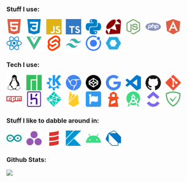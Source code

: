 ### Stuff I use:

<img src="icons/html5.svg" height="40"> &nbsp; <img src="icons/css3.svg" height="40"> &nbsp; <img src="icons/javascript.svg" height="40"> &nbsp; <img src="icons/typescript.svg" height="40"> &nbsp; <img src="icons/python.svg" height="40"> &nbsp; <img src="icons/ruby.svg" height="40"> &nbsp; <img src="icons/node-dot-js.svg" height="40"> &nbsp; <img src="icons/php.svg" height="40"> &nbsp; <img src="icons/angular.svg" height="40"> &nbsp; <img src="icons/react.svg" height="40"> &nbsp; <img src="icons/vue-dot-js.svg" height="40"> &nbsp; <img src="icons/svelte.svg" height="40"> &nbsp; <img src="icons/tailwindcss.svg" height="40"> &nbsp; <img src="icons/ionic.svg" height="40"> &nbsp; <img src="icons/webcomponents-dot-org.svg" height="40">

### Tech I use:

<img src="icons/linux.svg" height="40"> &nbsp; <img src="icons/manjaro.svg" height="40"> &nbsp; <img src="icons/kde.svg" height="40"> &nbsp; <img src="icons/googlechrome.svg" height="40"> &nbsp; <img src="icons/codepen.svg" height="40"> &nbsp; <img src="icons/google.svg" height="40"> &nbsp; <img src="icons/visualstudiocode.svg" height="40"> &nbsp; <img src="icons/github.svg" height="40"> &nbsp; <img src="icons/git.svg" height="40"><br><img src="icons/npm.svg" height="40"> &nbsp; <img src="icons/heroku.svg" height="40"> &nbsp; <img src="icons/netlify.svg" height="40"> &nbsp; <img src="icons/firebase.svg" height="40"> &nbsp; <img src="icons/fontawesome.svg" height="40"> &nbsp; <img src="icons/lighthouse.svg" height="40"> &nbsp; <img src="icons/androidstudio.svg" height="40"> &nbsp; <img src="icons/clickup.svg" height="40"> &nbsp; <img src="icons/adguard.svg" height="40">

### Stuff I like to dabble around in:

<img src="icons/arduino.svg" height="40"> &nbsp;
<img src="icons/julia.svg" height="40"> &nbsp;
<img src="icons/scala.svg" height="40"> &nbsp;
<img src="icons/kotlin.svg" height="40"> &nbsp;
<img src="icons/android.svg" height="40"> &nbsp;
<img src="icons/dart.svg" height="40"> &nbsp;

### Github Stats:

![](https://github-readme-stats.vercel.app/api?username=Steffan153&show_icons=true)
